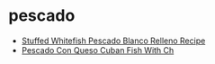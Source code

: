 # pescado

 * [Stuffed Whitefish Pescado Blanco Relleno Recipe](../../index/s/stuffed-whitefish-pescado-blanco-relleno-recipe.json)
 * [Pescado Con Queso Cuban Fish With Ch](../../index/p/pescado-con-queso-cuban-fish-with-ch.json)
